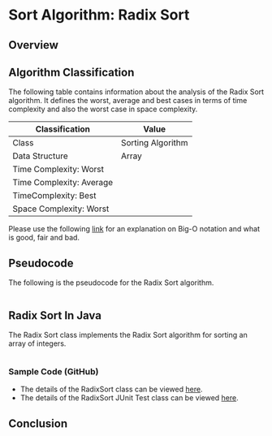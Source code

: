 # Sort Algorithm: Radix Sort

## Overview


## Algorithm Classification
The following table contains information about the analysis of the Radix Sort algorithm. It defines the worst, average and best cases in terms of time complexity and also the worst case in space complexity.

| Classification | Value|
| --- | --- |
| Class | Sorting Algorithm |
| Data Structure | Array |
| Time Complexity: Worst |  |
| Time Complexity: Average |  |
| TimeComplexity: Best |  |
| Space Complexity: Worst | |

Please use the following [link][0] for an explanation on Big-O notation and what is good, fair and bad.

## Pseudocode
The following is the pseudocode for the Radix Sort algorithm.
```

```

## Radix Sort In Java
The Radix Sort class implements the Radix Sort algorithm for sorting an array of integers.

```java
```
### Sample Code (GitHub)
* The details of the RadixSort class can be viewed [here][1].
* The details of the RadixSort JUnit Test class can be viewed [here][2].

## Conclusion


[0]: http://www.bigocheatsheet.com/img/big-o-cheat-sheet-poster.png
[1]: #
[2]: #
